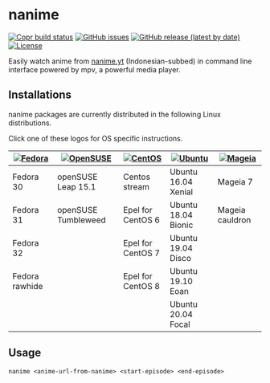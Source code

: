 # nanime

[![Copr build status](https://copr.fedorainfracloud.org/coprs/didiksupriadi41/nanime/package/nanime/status_image/last_build.png)](https://copr.fedorainfracloud.org/coprs/didiksupriadi41/nanime/package/nanime/)
[![GitHub issues](https://img.shields.io/github/issues/didiksupriadi41/nanime?style=flat-square)](https://github.com/didiksupriadi41/nanime/issues)
[![GitHub release (latest by date)](https://img.shields.io/github/v/release/didiksupriadi41/nanime?style=flat-square)](https://github.com/didiksupriadi41/nanime/releases/tag/0.3)
[![License](https://img.shields.io/github/license/didiksupriadi41/nanime?style=flat-square)](https://github.com/didiksupriadi41/nanime/blob/develop/LICENSE)

Easily watch anime from [nanime.yt](https://nanime.yt) (Indonesian-subbed) in command line interface powered by mpv, a powerful media player.

## Installations

nanime packages are currently distributed in the following Linux distributions.

Click one of these logos for OS specific instructions.

| [![Fedora](https://i.imgur.com/GUeW8ka.png)](https://copr.fedorainfracloud.org/coprs/didiksupriadi41/nanime/) | [![OpenSUSE](https://i.imgur.com/1XQLuGI.png)](https://copr.fedorainfracloud.org/coprs/didiksupriadi41/nanime/) | [![CentOS](https://i.imgur.com/5jlIp5P.png)](https://copr.fedorainfracloud.org/coprs/didiksupriadi41/nanime/) | [![Ubuntu](https://i.imgur.com/nbZKSjt.png)](https://launchpad.net/~didiksupriadi41/+archive/ubuntu/nanime) | [![Mageia](https://i.imgur.com/xUq8MLZ.png)](https://copr.fedorainfracloud.org/coprs/didiksupriadi41/nanime/) |
|---|---|---|---|---|
| Fedora 30 | openSUSE Leap 15.1 | Centos stream | Ubuntu 16.04 Xenial | Mageia 7 |
| Fedora 31 | openSUSE Tumbleweed | Epel for CentOS 6 | Ubuntu 18.04 Bionic | Mageia cauldron |
| Fedora 32 |  | Epel for CentOS 7 | Ubuntu 19.04 Disco |  |
| Fedora rawhide |  | Epel for CentOS 8 | Ubuntu 19.10 Eoan   |   |
|   |   |   | Ubuntu 20.04 Focal |   |

## Usage

```
nanime <anime-url-from-nanime> <start-episode> <end-episode>
```
